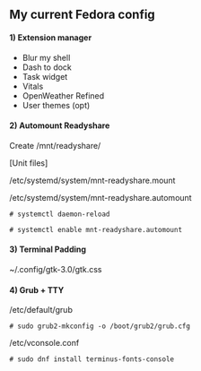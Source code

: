 ## My current Fedora config

#### 1) Extension manager
- Blur my shell
- Dash to dock
- Task widget
- Vitals
- OpenWeather Refined
- User themes (opt)

#### 2) Automount Readyshare

Create /mnt/readyshare/

[Unit files]

/etc/systemd/system/mnt-readyshare.mount 

/etc/systemd/system/mnt-readyshare.automount

`# systemctl daemon-reload`

`# systemctl enable mnt-readyshare.automount`

#### 3) Terminal Padding

~/.config/gtk-3.0/gtk.css

#### 4) Grub + TTY 

/etc/default/grub

`# sudo grub2-mkconfig -o /boot/grub2/grub.cfg`

/etc/vconsole.conf

`# sudo dnf install terminus-fonts-console`
